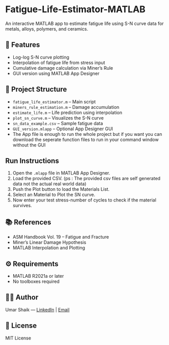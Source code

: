 # Fatigue-Life-Estimator-MATLAB
An interactive MATLAB app to estimate fatigue life using S-N curve data for metals, alloys, polymers, and ceramics.
## 📌 Features
- Log-log S-N curve plotting
- Interpolation of fatigue life from stress input
- Cumulative damage calculation via Miner’s Rule
- GUI version using MATLAB App Designer 

## 📁 Project Structure
- `fatigue_life_estimator.m` – Main script
- `miners_rule_estimation.m` – Damage accumulation
- `estimate_life.m` – Life prediction using interpolation
- `plot_sn_curve.m` – Visualizes the S-N curve
- `sn_data_example.csv` – Sample fatigue data
- `GUI_version.mlapp` – Optional App Designer GUI
- The App file is enough to run the whole project but if you want you can download the seperate function files to run in your command window without the GUI


## Run Instructions
1. Open the `.mlapp` file in MATLAB App Designer.
2. Load the provided CSV. (ps : The provided csv files are self generated data not the actual real world data)
3. Push the Plot button to load the Materials List.
4. Select an Material to Plot the SN curve.
5. Now enter your test stress-number of cycles to check if the material survives.

## 📚 References
- ASM Handbook Vol. 19 – Fatigue and Fracture
- Miner’s Linear Damage Hypothesis
- MATLAB Interpolation and Plotting

## ⚙️ Requirements
- MATLAB R2021a or later
- No toolboxes required

## 👨‍💻 Author
Umar Shaik — [LinkedIn](https://www.linkedin.com/in/umar-shaik-72493a313/) | [Email](mailto:shaikmuhammadumar2006@gmail.com)

## 📜 License
MIT License
